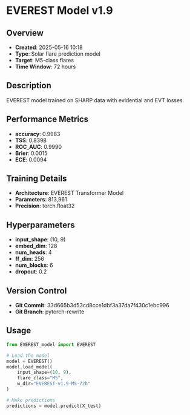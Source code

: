 # EVEREST Model v1.9

## Overview
- **Created**: 2025-05-16 10:18
- **Type**: Solar flare prediction model
- **Target**: M5-class flares
- **Time Window**: 72 hours

## Description
EVEREST model trained on SHARP data with evidential and EVT losses.

## Performance Metrics
- **accuracy**: 0.9983
- **TSS**: 0.8398
- **ROC_AUC**: 0.9990
- **Brier**: 0.0015
- **ECE**: 0.0094


## Training Details
- **Architecture**: EVEREST Transformer Model
- **Parameters**: 813,961
- **Precision**: torch.float32

## Hyperparameters
- **input_shape**: (10, 9)
- **embed_dim**: 128
- **num_heads**: 4
- **ff_dim**: 256
- **num_blocks**: 6
- **dropout**: 0.2

## Version Control
- **Git Commit**: 33d665b3d53cd8cce1dbf3a37da7f430c1ebc996
- **Git Branch**: pytorch-rewrite

## Usage
```python
from EVEREST_model import EVEREST

# Load the model
model = EVEREST()
model.load_model(
    input_shape=(10, 9),
    flare_class="M5",
    w_dir="EVEREST-v1.9-M5-72h"
)

# Make predictions
predictions = model.predict(X_test)
```
